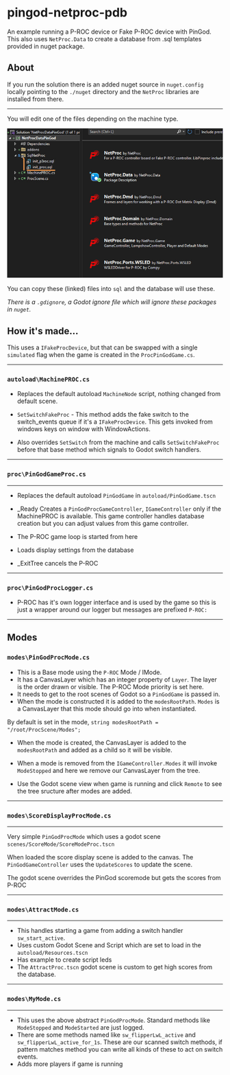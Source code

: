 # pingod-netproc-pdb

An example running a P-ROC device or Fake P-ROC device with PinGod. This also uses `NetProc.Data` to create a database from .sql templates provided in nuget package.

## About

If you run the solution there is an added nuget source in `nuget.config` locally pointing to the `./nuget` directory and the `NetProc` libraries are installed from there.

---

You will edit one of the files depending on the machine type. 

![image](./screens/netproc-data-package.jpg)

You can copy these (linked) files into `sql` and the database will use these.

*There is a `.gdignore`, a Godot ignore file which will ignore these packages in `nuget`.*

## How it's made...

This uses a `IFakeProcDevice`, but that can be swapped with a single `simulated` flag when the game is created in the `ProcPinGodGame.cs`.

---

### `autoload\MachinePROC.cs`

- Replaces the default autoload `MachineNode` script, nothing changed from default scene.

- `SetSwitchFakeProc` - This method adds the fake switch to the switch_events queue if it's a `IFakeProcDevice`. This gets invoked from windows keys on window with WindowActions.

- Also overrides `SetSwitch` from the machine and calls `SetSwitchFakeProc` before that base method which signals to Godot switch handlers.

---
### `proc\PinGodGameProc.cs`
---

- Replaces the default autoload `PinGodGame` in `autoload/PinGodGame.tscn`

- _Ready Creates a `PinGodProcGameController`, `IGameController` only if the MachinePROC is available. This game controller handles database creation but you can adjust values from this game controller.

- The P-ROC game loop is started from here

- Loads display settings from the database

- _ExitTree cancels the P-ROC

---
### `proc\PinGodProcLogger.cs`

- P-ROC has it's own Iogger interface and is used by the game so this is just a wrapper around our logger but messages are prefixed `P-ROC:`

---

## Modes

### `modes\PinGodProcMode.cs`

- This is a Base mode using the `P-ROC` Mode / IMode.
- It has a CanvasLayer which has an integer property of `Layer`. The layer is the order drawn or visible. The P-ROC Mode priority is set here.
- It needs to get to the root scenes of Godot so a `PinGodGame` is passed in.
- When the mode is constructed it is added to the `modesRootPath`. `Modes` is a CanvasLayer that this mode should go into when instantiated.

By default is set in the mode,  `string modesRootPath = "/root/ProcScene/Modes";`

- When the mode is created, the CanvasLayer is added to the `modesRootPath` and added as a child so it will be visible.

- When a mode is removed from the `IGameController.Modes` it will invoke `ModeStopped` and here we remove our CanvasLayer from the tree.

- Use the Godot scene view when game is running and click `Remote` to see the tree sructure after modes are added.

---
### `modes\ScoreDisplayProcMode.cs`
---

Very simple `PinGodProcMode` which uses a godot scene `scenes/ScoreMode/ScoreModeProc.tscn`

When loaded the score display scene is added to the canvas. The `PinGodGameController` uses the `UpdateScores` to update the scene.

The godot scene overrides the PinGod scoremode but gets the scores from P-ROC

---
### `modes\AttractMode.cs`
---

- This handles starting a game from adding a switch handler `sw_start_active`.
- Uses custom Godot Scene and Script which are set to load in the `autoload/Resources.tscn`
- Has example to create script leds
- The `AttractProc.tscn` godot scene is custom to get high scores from the database.

---
### `modes\MyMode.cs`
---

- This uses the above abstract `PinGodProcMode`. Standard methods like `ModeStopped` and `ModeStarted` are just logged.
- There are some methods named like `sw_flipperLwL_active` and `sw_flipperLwL_active_for_1s`. These are our scanned switch methods, if pattern matches method you can write all kinds of these to act on switch events.
- Adds more players if game is running